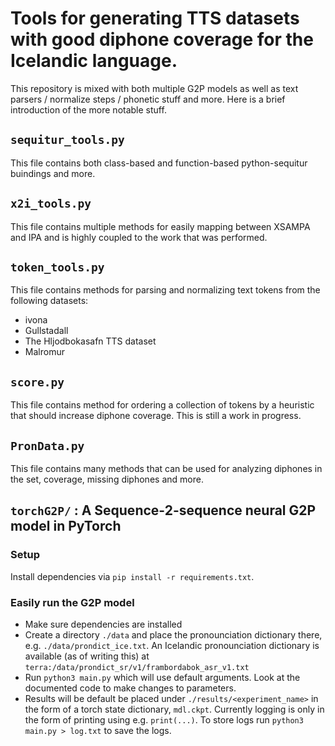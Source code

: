# Tools for generating TTS datasets with good diphone coverage for the Icelandic language.
This repository is mixed with both multiple G2P models as well as text parsers / normalize steps / phonetic stuff and more. Here is a brief introduction of the more notable stuff.

## `sequitur_tools.py`
This file contains both class-based and function-based python-sequitur buindings and more.

##  `x2i_tools.py`
This file contains multiple methods for easily mapping between XSAMPA and IPA and is highly coupled to the work that was performed.

## `token_tools.py`
This file contains methods for parsing and normalizing text tokens from the following datasets:
* ivona
* Gullstadall
* The Hljodbokasafn TTS dataset
* Malromur

## `score.py`
This file contains method for ordering a collection of tokens by a heuristic that should increase diphone coverage. This is still a work in progress.

## `PronData.py`
This file contains many methods that can be used for analyzing diphones in the set, coverage, missing diphones and more.

## `torchG2P/` : A Sequence-2-sequence neural G2P model in PyTorch
### Setup
Install dependencies via `pip install -r requirements.txt`.

### Easily run the G2P model
* Make sure dependencies are installed
* Create a directory `./data` and place the pronounciation dictionary there, e.g. `./data/prondict_ice.txt`. An Icelandic pronounciation dictionary is available (as of writing this) at `terra:/data/prondict_sr/v1/frambordabok_asr_v1.txt `
* Run `python3 main.py` which will use default arguments. Look at the documented code to make changes to parameters.
* Results will be default be placed under `./results/<experiment_name>` in the form of a torch state dictionary, `mdl.ckpt`. Currently logging is only in the form of printing using e.g. `print(...)`. To store logs run `python3 main.py > log.txt` to save the logs.